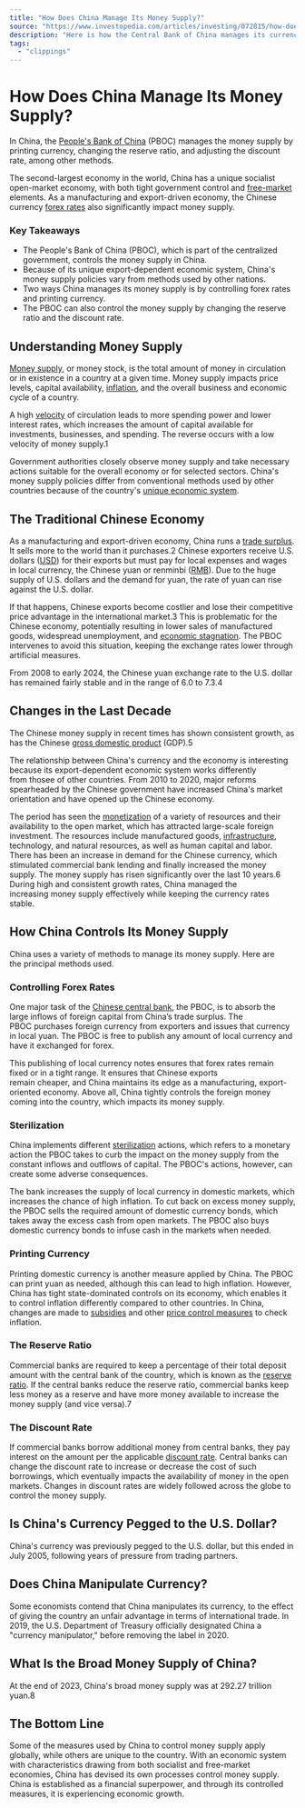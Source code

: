 ```yaml
---
title: "How Does China Manage Its Money Supply?"
source: "https://www.investopedia.com/articles/investing/072815/how-does-china-manage-its-money-supply.asp"
description: "Here is how the Central Bank of China manages its currency rates and the money supply."
tags:
  - "clippings"
---
```

# How Does China Manage Its Money Supply?
In China, the [People's Bank of China](https://www.investopedia.com/terms/p/peoples-bank-china-pboc.asp) (PBOC) manages the money supply by printing currency, changing the reserve ratio, and adjusting the discount rate, among other methods.

The second-largest economy in the world, China has a unique socialist open-market economy, with both tight government control and [free-market](https://www.investopedia.com/terms/f/freemarket.asp) elements. As a manufacturing and export-driven economy, the Chinese currency [forex rates](https://www.investopedia.com/terms/f/forex.asp) also significantly impact money supply.

### Key Takeaways

- The People's Bank of China (PBOC), which is part of the centralized government, controls the money supply in China.
- Because of its unique export-dependent economic system, China's money supply policies vary from methods used by other nations.
- Two ways China manages its money supply is by controlling forex rates and printing currency.
- The PBOC can also control the money supply by changing the reserve ratio and the discount rate.

## Understanding Money Supply

[Money supply](https://www.investopedia.com/terms/m/moneysupply.asp), or money stock, is the total amount of money in circulation or in existence in a country at a given time. Money supply impacts price levels, capital availability, [inflation](https://www.investopedia.com/terms/i/inflation.asp), and the overall business and economic cycle of a country.

A high [velocity](https://www.investopedia.com/terms/v/velocity.asp) of circulation leads to more spending power and lower interest rates, which increases the amount of capital available for investments, businesses, and spending. The reverse occurs with a low velocity of money supply.1

Government authorities closely observe money supply and take necessary actions suitable for the overall economy or for selected sectors. China's money supply policies differ from conventional methods used by other countries because of the country's [unique economic system](https://www.investopedia.com/articles/investing/081514/socialist-economies-how-china-cuba-and-north-korea-work.asp). 

## The Traditional Chinese Economy

As a manufacturing and export-driven economy, China runs a [trade surplus](https://www.investopedia.com/terms/t/trade-surplus.asp). It sells more to the world than it purchases.2 Chinese exporters receive U.S. dollars ([USD](https://www.investopedia.com/terms/u/usd.asp)) for their exports but must pay for local expenses and wages in local currency, the Chinese yuan or renminbi ([RMB](https://www.investopedia.com/terms/forex/c/cny-china-yuan-renminbi.asp)). Due to the huge supply of U.S. dollars and the demand for yuan, the rate of yuan can rise against the U.S. dollar.

If that happens, Chinese exports become costlier and lose their competitive price advantage in the international market.3 This is problematic for the Chinese economy, potentially resulting in lower sales of manufactured goods, widespread unemployment, and [economic stagnation](https://www.investopedia.com/terms/s/stagnation.asp). The PBOC intervenes to avoid this situation, keeping the exchange rates lower through artificial measures.

From 2008 to early 2024, the Chinese yuan exchange rate to the U.S. dollar has remained fairly stable and in the range of 6.0 to 7.3.4

## Changes in the Last Decade

The Chinese money supply in recent times has shown consistent growth, as has the Chinese [gross domestic product](https://www.investopedia.com/terms/g/gdp.asp) (GDP).5

The relationship between China's currency and the economy is interesting because its export-dependent economic system works differently from thosee of other countries. From 2010 to 2020, major reforms spearheaded by the Chinese government have increased China's market orientation and have opened up the Chinese economy.

The period has seen the [monetization](https://www.investopedia.com/terms/m/monetize.asp) of a variety of resources and their availability to the open market, which has attracted large-scale foreign investment. The resources include manufactured goods, [infrastructure](https://www.investopedia.com/terms/i/infrastructure.asp), technology, and natural resources, as well as human capital and labor. There has been an increase in demand for the Chinese currency, which stimulated commercial bank lending and finally increased the money supply. The money supply has risen significantly over the last 10 years.6 During high and consistent growth rates, China managed the increasing money supply effectively while keeping the currency rates stable.

## How China Controls Its Money Supply

China uses a variety of methods to manage its money supply. Here are the principal methods used.

### Controlling Forex Rates 

One major task of the [Chinese central bank](https://www.investopedia.com/articles/economics/11/chinese-banking-system.asp), the PBOC, is to absorb the large inflows of foreign capital from China’s trade surplus. The PBOC purchases foreign currency from exporters and issues that currency in local yuan. The PBOC is free to publish any amount of local currency and have it exchanged for forex.

This publishing of local currency notes ensures that forex rates remain fixed or in a tight range. It ensures that Chinese exports remain cheaper, and China maintains its edge as a manufacturing, export-oriented economy. Above all, China tightly controls the foreign money coming into the country, which impacts its money supply.

### Sterilization 

China implements different [sterilization](https://www.investopedia.com/terms/s/sterilization.asp) actions, which refers to a monetary action the PBOC takes to curb the impact on the money supply from the constant inflows and outflows of capital. The PBOC's actions, however, can create some adverse consequences. 

The bank increases the supply of local currency in domestic markets, which increases the chance of high inflation. To cut back on excess money supply, the PBOC sells the required amount of domestic currency bonds, which takes away the excess cash from open markets. The PBOC also buys domestic currency bonds to infuse cash in the markets when needed.

### Printing Currency

Printing domestic currency is another measure applied by China. The PBOC can print yuan as needed, although this can lead to high inflation. However, China has tight state-dominated controls on its economy, which enables it to control inflation differently compared to other countries. In China, changes are made to [subsidies](https://www.investopedia.com/terms/s/subsidy.asp) and other [price control measures](https://www.investopedia.com/terms/p/price-controls.asp) to check inflation.

### The Reserve Ratio

Commercial banks are required to keep a percentage of their total deposit amount with the central bank of the country, which is known as the [reserve ratio](https://www.investopedia.com/terms/r/reserveratio.asp). If the central banks reduce the reserve ratio, commercial banks keep less money as a reserve and have more money available to increase the money supply (and vice versa).7﻿

### The Discount Rate

If commercial banks borrow additional money from central banks, they pay interest on the amount per the applicable [discount rate](https://www.investopedia.com/terms/d/discountrate.asp). Central banks can change the discount rate to increase or decrease the cost of such borrowings, which eventually impacts the availability of money in the open markets. Changes in discount rates are widely followed across the globe to control the money supply.

## Is China's Currency Pegged to the U.S. Dollar?

China's currency was previously pegged to the U.S. dollar, but this ended in July 2005, following years of pressure from trading partners.

## Does China Manipulate Currency?

Some economists contend that China manipulates its currency, to the effect of giving the country an unfair advantage in terms of international trade. In 2019, the U.S. Department of Treasury officially designated China a "currency manipulator," before removing the label in 2020.

## What Is the Broad Money Supply of China?

At the end of 2023, China's broad money supply was at 292.27 trillion yuan.8

## The Bottom Line

Some of the measures used by China to control money supply apply globally, while others are unique to the country. With an economic system with characteristics drawing from both socialist and free-market economies, China has devised its own processes control money supply. China is established as a financial superpower, and through its controlled measures, it is experiencing economic growth.

